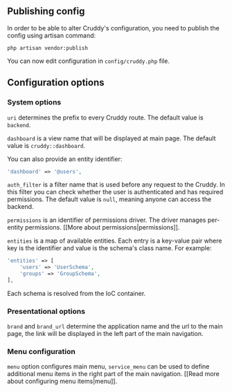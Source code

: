 ## Publishing config

In order to be able to alter Cruddy's configuration, you need to publish the config using artisan command:

```
php artisan vendor:publish
```

You can now edit configuration in `config/cruddy.php` file.

## Configuration options

### System options

`uri` determines the prefix to every Cruddy route. The default value is `backend`.

`dashboard` is a view name that will be displayed at main page. The default value is `cruddy::dashboard`.

You can also provide an entity identifier:

```php
'dashboard' => '@users',
```

`auth_filter` is a filter name that is used before any request to the Cruddy. In this filter you can check whether the 
user is authenticated and has required permissions. The default value is `null`, meaning anyone can access the backend.

`permissions` is an identifier of permissions driver. The driver manages per-entity permissions. [[More about permissions|permissions]].

`entities` is a map of available entities. Each entry is a key-value pair where key is the identifier and value is the 
schema's class name. For example:

```php
'entities' => [
    'users' => 'UserSchema',
    'groups' => 'GroupSchema',
],
```

Each schema is resolved from the IoC container.

### Presentational options

`brand` and `brand_url` determine the application name and the url to the main page, the link will be displayed in the
left part of the main navigation.

### Menu configuration

`menu` option configures main menu, `service_menu` can be used to define additional menu items in the right part of
the main navigation. [[Read more about configuring menu items|menu]].